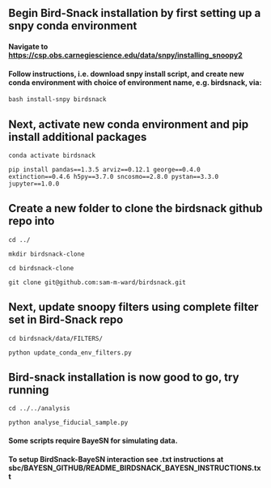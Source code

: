 ## Begin Bird-Snack installation by first setting up a snpy conda environment
#### Navigate to https://csp.obs.carnegiescience.edu/data/snpy/installing_snoopy2
#### Follow instructions, i.e. download snpy install script, and create new conda environment with choice of environment name, e.g. birdsnack, via:

`bash install-snpy birdsnack`

## Next, activate new conda environment and pip install additional packages
`conda activate birdsnack`

`pip install pandas==1.3.5 arviz==0.12.1 george==0.4.0 extinction==0.4.6 h5py==3.7.0 sncosmo==2.8.0 pystan==3.3.0 jupyter==1.0.0`

## Create a new folder to clone the birdsnack github repo into
`cd ../`

`mkdir birdsnack-clone`

`cd birdsnack-clone`

`git clone git@github.com:sam-m-ward/birdsnack.git`

## Next, update snoopy filters using complete filter set in Bird-Snack repo
`cd birdsnack/data/FILTERS/`

`python update_conda_env_filters.py`

## Bird-snack installation is now good to go, try running
`cd ../../analysis`

`python analyse_fiducial_sample.py`

#### Some scripts require BayeSN for simulating data.
#### To setup BirdSnack-BayeSN interaction see .txt instructions at sbc/BAYESN_GITHUB/README_BIRDSNACK_BAYESN_INSTRUCTIONS.txt
